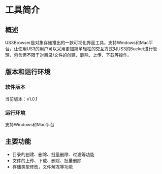 # 工具简介

## 概述

US3Browser是对象存储推出的一款可视化界面工具，支持Windows和Mac平台，让使用US3的用户可以采用更加简单轻松的交互方式对US3的Bucket进行管理，包含但不限于对目录/文件的创建、删除、上传、下载等操作。

## 版本和运行环境

### 软件版本

当前版本：v1.0.1

### 运行环境

支持Windows和Mac平台

## 主要功能

* 目录的创建、删除、批量删除、过滤等功能
* 文件的上传、下载、删除、批量删除
* 存储类型修改，文件解冻等功能


